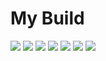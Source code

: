 # My Build

![](https://github.com/NickAger/pizzaoven/raw/master/pizza-oven-images/my%20build/IMG_4287.jpg)
![](https://github.com/NickAger/pizzaoven/raw/master/pizza-oven-images/my%20build/IMG_0042.jpg)
![](https://github.com/NickAger/pizzaoven/raw/master/pizza-oven-images/my%20build/IMG_4315.jpg)
![](https://github.com/NickAger/pizzaoven/raw/master/pizza-oven-images/my%20build/IMG_4317.jpg)
![](https://github.com/NickAger/pizzaoven/raw/master/pizza-oven-images/my%20build/IMG_4318.jpg)
![](https://github.com/NickAger/pizzaoven/raw/master/pizza-oven-images/my%20build/6ab6cdbe-12b6-44c2-9c1b-400ea7490905.jpg)
![](https://github.com/NickAger/pizzaoven/raw/master/pizza-oven-images/my%20build/061AF472-92AF-4047-B061-AFFFBBDBF1D2.jpg)





